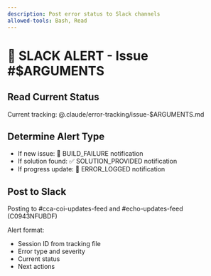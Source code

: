 ```yaml
---
description: Post error status to Slack channels
allowed-tools: Bash, Read
---
```


# 📢 SLACK ALERT - Issue #$ARGUMENTS

## Read Current Status
Current tracking: @.claude/error-tracking/issue-$ARGUMENTS.md

## Determine Alert Type
- If new issue: 🚨 BUILD_FAILURE notification
- If solution found: ✅ SOLUTION_PROVIDED notification
- If progress update: 📝 ERROR_LOGGED notification

## Post to Slack
Posting to #cca-coi-updates-feed and #echo-updates-feed (C0943NFUBDF)

Alert format:
- Session ID from tracking file
- Error type and severity
- Current status
- Next actions